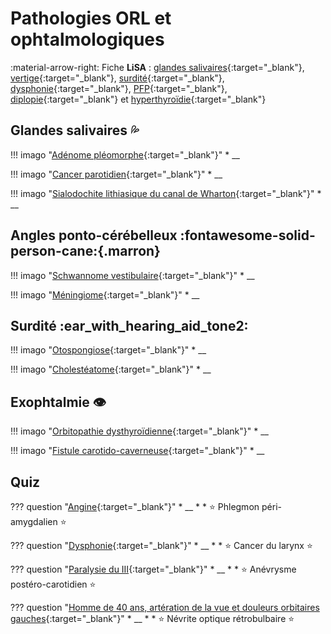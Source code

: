 # Pathologies ORL et ophtalmologiques

:material-arrow-right: Fiche **LiSA** : [glandes salivaires](https://livret.uness.fr/lisa/Pathologie_des_glandes_salivaires){:target="_blank"}, [vertige](https://livret.uness.fr/lisa/Vertige){:target="_blank"}, [surdité](https://livret.uness.fr/lisa/Alt%C3%A9ration_de_la_fonction_auditive){:target="_blank"}, [dysphonie](https://livret.uness.fr/lisa/Trouble_aigu_de_la_parole._Dysphonie){:target="_blank"}, [PFP](https://livret.uness.fr/lisa/Paralysie_faciale){:target="_blank"}, [diplopie](https://livret.uness.fr/lisa/Diplopie){:target="_blank"} et [hyperthyroïdie](https://livret.uness.fr/lisa/Hyperthyro%C3%AFdie){:target="_blank"}


## Glandes salivaires :sweat_drops:

!!! imago "[Adénome pléomorphe](){:target="_blank"}"
    * __

!!! imago "[Cancer parotidien](){:target="_blank"}"
    * __

!!! imago "[Sialodochite lithiasique du canal de Wharton](){:target="_blank"}"
    * __


## Angles ponto-cérébelleux :fontawesome-solid-person-cane:{.marron}

!!! imago "[Schwannome vestibulaire](){:target="_blank"}"
    * __

!!! imago "[Méningiome](){:target="_blank"}"
    * __


## Surdité :ear_with_hearing_aid_tone2:

!!! imago "[Otospongiose](){:target="_blank"}"
    * __

!!! imago "[Cholestéatome](){:target="_blank"}"
    * __


## Exophtalmie :eye:

!!! imago "[Orbitopathie dysthyroïdienne](){:target="_blank"}"
    * __

!!! imago "[Fistule carotido-caverneuse](){:target="_blank"}"
    * __


## Quiz

??? question "[Angine](){:target="_blank"}"
    * __
    *
    * :star: Phlegmon péri-amygdalien :star:

??? question "[Dysphonie](){:target="_blank"}"
    * __
    * 
    * :star: Cancer du larynx :star:

??? question "[Paralysie du III](){:target="_blank"}"
    * __
    * 
    * :star: Anévrysme postéro-carotidien :star:

??? question "[Homme de 40 ans, artération de la vue et douleurs orbitaires gauches](https://radiopaedia.org/cases/160621/studies/131362?lang=gb){:target="_blank"}"
    * __
    *
    * :star: Névrite optique rétrobulbaire :star:
